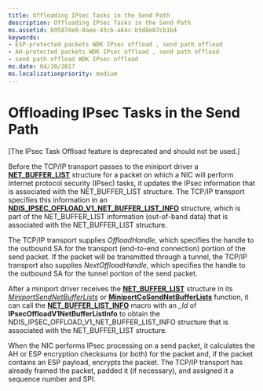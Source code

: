 ```yaml
---
title: Offloading IPsec Tasks in the Send Path
description: Offloading IPsec Tasks in the Send Path
ms.assetid: b95878e0-0aee-43cb-a64c-b5d8e07cb1b4
keywords:
- ESP-protected packets WDK IPsec offload , send path offload
- AH-protected packets WDK IPsec offload , send path offload
- send path offload WDK IPsec offload
ms.date: 04/20/2017
ms.localizationpriority: medium
---
```


# Offloading IPsec Tasks in the Send Path

\[The IPsec Task Offload feature is deprecated and should not be used.\]




Before the TCP/IP transport passes to the miniport driver a [**NET\_BUFFER\_LIST**](https://docs.microsoft.com/windows-hardware/drivers/ddi/ndis/ns-ndis-_net_buffer_list) structure for a packet on which a NIC will perform Internet protocol security (IPsec) tasks, it updates the IPsec information that is associated with the NET\_BUFFER\_LIST structure. The TCP/IP transport specifies this information in an [**NDIS\_IPSEC\_OFFLOAD\_V1\_NET\_BUFFER\_LIST\_INFO**](https://docs.microsoft.com/windows-hardware/drivers/ddi/ndis/ns-ndis-_ndis_ipsec_offload_v1_net_buffer_list_info) structure, which is part of the NET\_BUFFER\_LIST information (out-of-band data) that is associated with the NET\_BUFFER\_LIST structure.

The TCP/IP transport supplies *OffloadHandle*, which specifies the handle to the outbound SA for the transport (end-to-end connection) portion of the send packet. If the packet will be transmitted through a tunnel, the TCP/IP transport also supplies *NextOffloadHandle*, which specifies the handle to the outbound SA for the tunnel portion of the send packet.

After a miniport driver receives the [**NET\_BUFFER\_LIST**](https://docs.microsoft.com/windows-hardware/drivers/ddi/ndis/ns-ndis-_net_buffer_list) structure in its [*MiniportSendNetBufferLists*](https://docs.microsoft.com/windows-hardware/drivers/ddi/ndis/nc-ndis-miniport_send_net_buffer_lists) or [**MiniportCoSendNetBufferLists**](https://docs.microsoft.com/windows-hardware/drivers/ddi/ndis/nc-ndis-miniport_co_send_net_buffer_lists) function, it can call the [**NET\_BUFFER\_LIST\_INFO**](https://docs.microsoft.com/windows-hardware/drivers/network/net-buffer-list-info) macro with an *\_Id* of **IPsecOffloadV1NetBufferListInfo** to obtain the NDIS\_IPSEC\_OFFLOAD\_V1\_NET\_BUFFER\_LIST\_INFO structure that is associated with the NET\_BUFFER\_LIST structure.

When the NIC performs IPsec processing on a send packet, it calculates the AH or ESP encryption checksums (or both) for the packet and, if the packet contains an ESP payload, encrypts the packet. The TCP/IP transport has already framed the packet, padded it (if necessary), and assigned it a sequence number and SPI.

 

 





